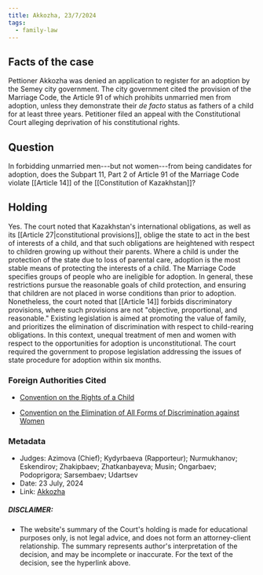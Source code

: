 ```yaml
---
title: Akkozha, 23/7/2024
tags:
  - family-law
---
```

## Facts of the case


Pettioner Akkozha was denied an application to register for an adoption by the Semey city government. The city government cited the provision of the Marriage Code, the Article 91 of which prohibits unmarried men from adoption, unless they demonstrate their *de facto* status as fathers of a child for at least three years. Petitioner filed an appeal with the Constitutional Court alleging deprivation of his constitutional rights.

## Question

In forbidding unmarried men---but not women---from being candidates for adoption, does the Subpart 11, Part 2 of Article 91 of the Marriage Code violate [[Article 14]] of the [[Constitution of Kazakhstan]]? 

## Holding

Yes. The court noted that Kazakhstan's international obligations, as well as its [[Article 27|constitutional provisions]], oblige the state to act in the best of interests of a child, and that such obligations are heightened with respect to children growing up without their parents. Where a child is under the protection of the state due to loss of parental care, adoption is the most stable means of protecting the interests of a child. The Marriage Code specifies groups of people who are ineligible for adoption. In general, these restrictions pursue the reasonable goals of child protection, and ensuring that children are not placed in worse conditions than prior to adoption. Nonetheless, the court noted that [[Article 14]] forbids discriminatory provisions, where such provisions are not "objective, proportional, and reasonable." Existing legislation is aimed at promoting the value of family, and prioritizes the elimination of discrimination with respect to child-rearing obligations. In this context, unequal treatment of men and women with respect to the opportunities for adoption is unconstitutional. The court required the government to propose legislation addressing the issues of state procedure for adoption within six months. 


### Foreign Authorities Cited
* [Convention on the Rights of a Child](https://www.un.org/en/development/desa/population/migration/generalassembly/docs/globalcompact/A_RES_44_25.pdf)

* [Convention on the Elimination of All Forms of Discrimination against Women](https://www.un.org/en/development/desa/population/migration/generalassembly/docs/globalcompact/A_RES_34_180.pdf)


### Metadata
* Judges: Azimova (Chief); Kydyrbaeva (Rapporteur); Nurmukhanov; Eskendirov; Zhakipbaev; Zhatkanbayeva; Musin; Ongarbaev; Podoprigora; Sarsembaev; Udartsev
* Date: 23 July, 2024
* Link: [Akkozha](https://github.com/juzgenbayev/KSKR-Docs/raw/refs/heads/main/Akkozha,%2023%20July%202024.docx)


##### DISCLAIMER:
* The website's summary of the Court's holding is made for educational purposes only, is not legal advice, and does not form an attorney-client relationship. The summary represents author's interpretation of the decision, and may be incomplete or inaccurate. For the text of the decision, see the hyperlink above.